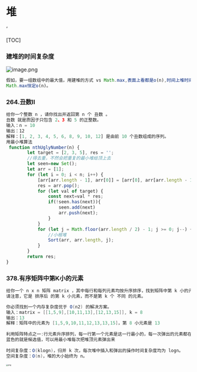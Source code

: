 # 堆

‘

[TOC]

### 建堆的时间复杂度

![image.png](https://s2.loli.net/2024/07/26/jXqOgUaCelVA2Nr.png)

```js
假如，要一组数组中的最大值，用建堆的方式 vs Math.max,表面上看都是o(n),时间上堆时间复杂度是在最坏的情况下是比o(n)要高的！
Math.max恒定o(n)。
```



### 264.丑数II

```js
给你一个整数 n ，请你找出并返回第 n 个 丑数 。
丑数 就是质因子只包含 2、3 和 5 的正整数。
输入：n = 10
输出：12
解释：[1, 2, 3, 4, 5, 6, 8, 9, 10, 12] 是由前 10 个丑数组成的序列。
用最小堆算法
 function nthUglyNumber(n) {
        let target = [2, 3, 5], res = '';
        //得去重，不然会把重复的最小堆给顶上去
        let seen=new Set();
        let arr = [1];
        for (let i = 0; i < n; i++) {
            [arr[arr.length - 1], arr[0]] = [arr[0], arr[arr.length - 1]]
            res = arr.pop();
            for (let val of target) {
                const next=val * res;
                if(!seen.has(next)){
                    seen.add(next)
                    arr.push(next);
                }
            }
            for (let j = Math.floor(arr.length / 2) - 1; j >= 0; j--) {
                //小根堆
                Sort(arr, arr.length, j);
            }
        }
        return res;
}
```

### 378.有序矩阵中第K小的元素

```java
给你一个 n x n 矩阵 matrix ，其中每行和每列元素均按升序排序，找到矩阵中第 k 小的元素。
请注意，它是 排序后 的第 k 小元素，而不是第 k 个 不同 的元素。

你必须找到一个内存复杂度优于 O(n2) 的解决方案。
输入：matrix = [[1,5,9],[10,11,13],[12,13,15]], k = 8
输出：13
解释：矩阵中的元素为 [1,5,9,10,11,12,13,13,15]，第 8 小元素是 13
    
利用矩阵特点之一:行元素升序排列，每一行第一个元素是这一行最小的，每一次弹出的元素都在每一行的第一列中。
蓝色的就是候选值，可以用最小堆每次把堆顶元素弹出来
    
时间复杂度：O(klogn)，归并 k 次，每次堆中插入和弹出的操作时间复杂度均为 logn。
空间复杂度：O(n)，堆的大小始终为 n。
```

<img src="https://pic.leetcode-cn.com/74c293951b7e63823776f6acd1bab58c2277b5a09caa4b926940aa4af9c6be98-gaitubao_%E5%B1%8F%E5%B9%95%E5%BF%AB%E7%85%A7%202020-07-02%20%E4%B8%8B%E5%8D%886.41.52%20(1).png" alt="png" style="zoom:33%;" />
